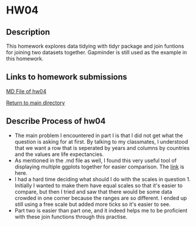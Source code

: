 # HW04

## Description

This homework explores data tidying with tidyr package and join funtions for joining two datasets together. Gapminder is still used as the example in this homework.

## Links to homework submissions

[MD File of hw04](https://github.com/qiaoyuet/STAT545-hw-Tang-Qiaoyue/blob/master/hw04/hw04.md)

[Return to main directory](https://github.com/qiaoyuet/STAT545-hw-Tang-Qiaoyue)

## Describe Process of hw04

- The main problem I encountered in part I is that I did not get what the question is asking for at first. By talking to my classmates, I understood that we want a row that is seperated by years and columns by countries and the values are life expectancies.
- As mentioned in the .md file as well, I found this very useful tool of displaying multiple ggplots together for easier comparison. The [link](http://www.cookbook-r.com/Graphs/Multiple_graphs_on_one_page_(ggplot2)/) is here.
- I had a hard time deciding what should I do with the scales in question 1. Initially I wanted to make them have equal scales so that it's easier to compare, but then I tried and saw that there would be some data crowded in one corner because the ranges are so different. I ended up still using a free scale but added more ticks so it's easier to see.
- Part two is easier than part one, and it indeed helps me to be proficient with these join functions through this practise.